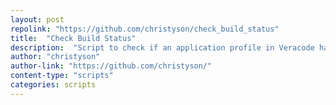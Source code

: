 ```yaml
---
layout: post
repolink: "https://github.com/christyson/check_build_status"
title:  "Check Build Status"
description:  "Script to check if an application profile in Veracode has a build running currently."
author: "christyson"
author-link: "https://github.com/christyson/"
content-type: "scripts"
categories: scripts
---
```

